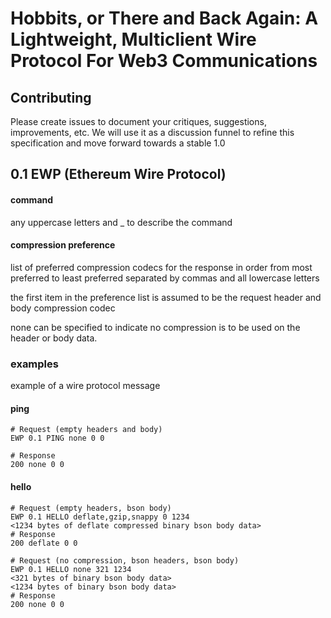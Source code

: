# Hobbits, or There and Back Again: A Lightweight, Multiclient Wire Protocol For Web3 Communications

## Contributing

Please create issues to document your critiques, suggestions, improvements, etc. We will use it as a discussion funnel to refine this specification and move forward towards a stable 1.0

## 0.1 EWP (Ethereum Wire Protocol)
#### command
any uppercase letters and _ to describe the command

#### compression preference
list of preferred compression codecs for the response in order from most preferred to least preferred separated by commas and all lowercase letters

the first item in the preference list is assumed to be the request header and body compression codec

none can be specified to indicate no compression is to be used on the header or body data.

### examples

example of a wire protocol message

#### ping
```
# Request (empty headers and body)
EWP 0.1 PING none 0 0

# Response
200 none 0 0

```

#### hello
```
# Request (empty headers, bson body)
EWP 0.1 HELLO deflate,gzip,snappy 0 1234
<1234 bytes of deflate compressed binary bson body data>
# Response
200 deflate 0 0

# Request (no compression, bson headers, bson body)
EWP 0.1 HELLO none 321 1234
<321 bytes of binary bson body data>
<1234 bytes of binary bson body data>
# Response
200 none 0 0
```
